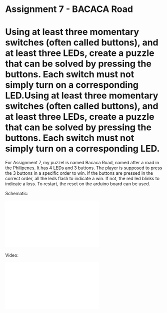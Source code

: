 # Assignment 7 - BACACA Road
# Using at least three momentary switches (often called buttons), and at least three LEDs, create a puzzle that can be solved by pressing the buttons. Each switch must not simply turn on a corresponding LED.Using at least three momentary switches (often called buttons), and at least three LEDs, create a puzzle that can be solved by pressing the buttons. Each switch must not simply turn on a corresponding LED.


For Assignment 7, my puzzel is named Bacaca Road, named after a road in the Philipenes. It has 4 LEDs and 3 buttons. The player is supposed to press the 3 buttons in a specific order to win. If the buttons are pressed in the correct order, all the leds flash to indicate a win. If not, the red led blinks to indicate a loss. To restart, the reset on the arduino board can be used. 

Schematic:

![](schematic_week7.pdf)

Video:

![](schematic_week7.pdf)

